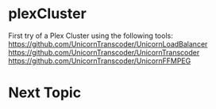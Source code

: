 # plexCluster
First try of a Plex Cluster using the following tools:
https://github.com/UnicornTranscoder/UnicornLoadBalancer
https://github.com/UnicornTranscoder/UnicornTranscoder
https://github.com/UnicornTranscoder/UnicornFFMPEG


# Next Topic
